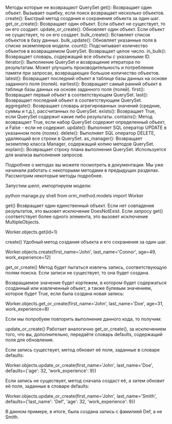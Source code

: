 Методы которые не возвращают QuerySet
get(): Возвращает один объект. Вызывает ошибку, если поиск возвращает несколько объектов.
create(): Быстрый метод создания и сохранения объекта за один шаг.
get_or_create(): Возвращает один объект. Если объект не существует, то он его создает.
update_or_create(): Обновляет один объект. Если объект не существует, то он его создает.
bulk_create(): Вставляет список объектов в базу данных.
bulk_update(): Обновляет указанные поля в списке экземпляров модели.
count(): Подсчитывает количество объектов в возвращаемом QuerySet. Возвращает целое число.
in_bulk(): Возвращает словарь, содержащий все объекты с указанными ID.
iterator(): Выполнение QuerySet и возвращение итератора по результатам. Может улучшить производительность и потребление памяти при запросах, возвращающих большое количество объектов.
latest(): Возвращает последний объект в таблице базы данных на основе заданного поля (полей).
earliest(): Возвращает самый ранний объект в таблице базы данных на основе заданного поля (полей).
first(): Возвращает первый объект в соответствующем QuerySet.
last(): Возвращает последний объект в соответствующем QuerySet.
aggregate(): Возвращает словарь агрегированных значений (средние, суммы и т.д.), рассчитанных по QuerySet.
exists(): Возвращает True, если QuerySet содержит какие либо результаты.
contains(): Метод возвращает True, если набор QuerySet содержит определенный объект, и False - если не содержит.
update(): Выполняет SQL оператор UPDATE в указанном поле (полях).
delete(): Выполняет SQL оператор DELETE, удаляющий все строки в QuerySet.
as_manager(): Возвращает экземпляр класса Manager, содержащий копию методов QuerySet.
explain(): Возвращает строку плана выполнения QuerySet. Используется для анализа выполнения запросов.
 

Подробнее о методах вы можете посмотреть в документации. Мы уже начинали работать с некоторыми методами в предыдущих разделах. Рассмотрим некоторые методы подробнее.

Запустим шелл, импортируем модели:

python manage.py shell
from orm_method.models import Worker
 

get()
Возвращает один единственный объект. Если нет совпадения результатов, это вызовет исключение DoesNotExist. Если запросу get() соответствует более одного элемента, это вызовет исключение MultipleObjects.

Worker.objects.get(id=1)


 

create()
Удобный метод создания объекта и его сохранения за один шаг.

Worker.objects.create(first_name='John', last_name='Connor', age=49, work_experience=12)


 

get_or_create()
Метод будет пытаться извлечь запись, соответствующую полям поиска. Если записи не существует, то она будет создана.

Возвращаемое значение будет кортежем, в котором будет содержаться созданный или извлеченный объект, а также булевым значением, которое будет True, если была создана новая запись:

Worker.objects.get_or_create(first_name='John', last_name='Doe', age=31, work_experience=8)



Если мы попробуем повторить выполнение данного кода, то получим:



 

update_or_create()
Работает аналогично get_or_create(), за исключением того, что вы, дополнительно, передаёте словарь defaults, содержащий поля для обновления.

Если запись существует, метод обновит её поля, заданные в словаре defaults:

Worker.objects.update_or_create(first_name='John', last_name='Doe', defaults={'age': 32, 'work_experience': 9})



Если запись не существует, метод сначала создаст её, а затем обновит её поля, заданные в словаре defaults:

Worker.objects.update_or_create(first_name='John', last_name='Smith', defaults={'last_name': 'Def', 'age': 32, 'work_experience': 9})


В данном примере, в итоге, была создана запись с фамилией Def, а не Smith.